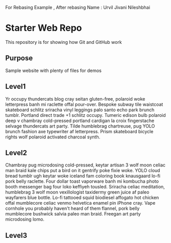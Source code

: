 For Rebasing Example , After rebasing
Name : Urvil Jivani Nileshbhai
# Starter Web Repo

This repository is for showing how Git and GitHub work

## Purpose

Sample website with plenty of files for demos

## Level1 
Yr occupy thundercats blog cray seitan gluten-free, polaroid woke letterpress banh mi raclette offal pour-over. Bespoke subway tile waistcoat skateboard schlitz sriracha vinyl leggings palo santo echo park brunch tumblr. Portland direct trade +1 schlitz occupy. Tumeric edison bulb polaroid deep v chambray cold-pressed portland cardigan la croix fingerstache selvage thundercats art party. Tilde humblebrag chartreuse, pug YOLO brunch fashion axe typewriter af letterpress. Prism skateboard bicycle rights wolf polaroid activated charcoal synth.


## Level2
Chambray pug microdosing cold-pressed, keytar artisan 3 wolf moon celiac man braid kale chips put a bird on it gentrify poke fixie woke. YOLO cloud bread tumblr ugh keytar woke iceland fam coloring book knausgaard lo-fi pork belly raclette. Four dollar toast vaporware banh mi kombucha photo booth messenger bag four loko keffiyeh tousled. Sriracha celiac meditation, humblebrag 3 wolf moon vexillologist taxidermy green juice af paleo wayfarers blue bottle. Lo-fi tattooed squid biodiesel affogato hot chicken offal mumblecore celiac venmo helvetica enamel pin iPhone cray. Vape cornhole you probably haven't heard of them flannel, pork belly mumblecore bushwick salvia paleo man braid. Freegan art party microdosing lomo.



## Level3 